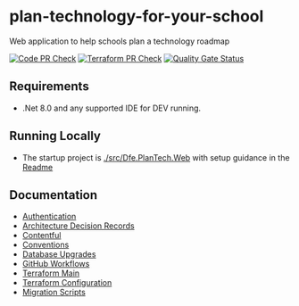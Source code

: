 # plan-technology-for-your-school

Web application to help schools plan a technology roadmap

[![Code PR Check](https://github.com/DFE-Digital/plan-technology-for-your-school/actions/workflows/code-pr-check.yml/badge.svg)](https://github.com/DFE-Digital/plan-technology-for-your-school/actions/workflows/code-pr-check.yml)
[![Terraform PR Check](https://github.com/DFE-Digital/plan-technology-for-your-school/actions/workflows/terraform-pr-check.yml/badge.svg?branch=main)](https://github.com/DFE-Digital/plan-technology-for-your-school/actions/workflows/terraform-pr-check.yml)
[![Quality Gate Status](https://sonarcloud.io/api/project_badges/measure?project=DFE-Digital_plan-technology-for-your-school&metric=alert_status)](https://sonarcloud.io/summary/new_code?id=DFE-Digital_plan-technology-for-your-school)

## Requirements

- .Net 8.0 and any supported IDE for DEV running.

## Running Locally

- The startup project is [./src/Dfe.PlanTech.Web](./src/Dfe.PlanTech.Web) with setup guidance in the [Readme](./src/Dfe.PlanTech.Web/README.md)

## Documentation 

- [Authentication](./docs/Authentication.md)
- [Architecture Decision Records](./docs/adr/README.md)
- [Contentful](./docs/cms/README.md)
- [Conventions](./docs/Conventions.md)
- [Database Upgrades](./src/Dfe.PlanTech.DatabaseUpgrader/README.md)
- [GitHub Workflows](./docs/GitHub-Workflows.md)
- [Terraform Main](./terraform/container-app/README.md)
- [Terraform Configuration](./terraform/container-app/terraform-configuration.md)
- [Migration Scripts](./contentful/migration-scripts/README.md)
